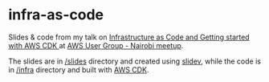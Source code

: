 # infra-as-code

Slides & code from my talk on [Infrastructure as Code and Getting started with AWS CDK
](https://www.meetup.com/AWS-User-Group-Nairobi/events/284098201/) at [AWS User Group - Nairobi meetup](https://www.meetup.com/AWS-User-Group-Nairobi).

The slides are in [/slides](/slides) directory and created using [slidev](https://sli.dev/), while the code is in [/infra](/infra) directory and built with [AWS CDK](https://docs.aws.amazon.com/cdk/latest/guide/home.html).
